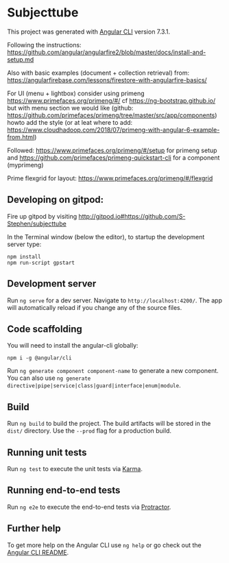 # Subjecttube

This project was generated with [Angular CLI](https://github.com/angular/angular-cli) version 7.3.1.

Following the instructions: https://github.com/angular/angularfire2/blob/master/docs/install-and-setup.md

Also with basic examples (document + collection retrieval) from: https://angularfirebase.com/lessons/firestore-with-angularfire-basics/

For UI (menu + lightbox) consider using primeng https://www.primefaces.org/primeng/#/ cf https://ng-bootstrap.github.io/ but with menu section we would like (github: https://github.com/primefaces/primeng/tree/master/src/app/components) howto add the style (or at leat where to add: https://www.cloudhadoop.com/2018/07/primeng-with-angular-6-example-from.html)


Followed: https://www.primefaces.org/primeng/#/setup for primeng setup and https://github.com/primefaces/primeng-quickstart-cli for a component (myprimeng)

Prime flexgrid for layout: https://www.primefaces.org/primeng/#/flexgrid

## Developing on gitpod:

Fire up gitpod by visiting http://gitpod.io#https://github.com/S-Stephen/subjecttube

In the Terminal window (below the editor), to startup the development server type:

```
npm install
npm run-script gpstart
```


## Development server

Run `ng serve` for a dev server. Navigate to `http://localhost:4200/`. The app will automatically reload if you change any of the source files.

## Code scaffolding

You will need to install the angular-cli globally:

```
npm i -g @angular/cli
```

Run `ng generate component component-name` to generate a new component. You can also use `ng generate directive|pipe|service|class|guard|interface|enum|module`.

## Build

Run `ng build` to build the project. The build artifacts will be stored in the `dist/` directory. Use the `--prod` flag for a production build.

## Running unit tests

Run `ng test` to execute the unit tests via [Karma](https://karma-runner.github.io).

## Running end-to-end tests

Run `ng e2e` to execute the end-to-end tests via [Protractor](http://www.protractortest.org/).

## Further help

To get more help on the Angular CLI use `ng help` or go check out the [Angular CLI README](https://github.com/angular/angular-cli/blob/master/README.md).
